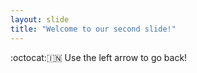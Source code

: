 ```yaml
---
layout: slide
title: "Welcome to our second slide!"
---
```

:octocat::india:
Use the left arrow to go back!
